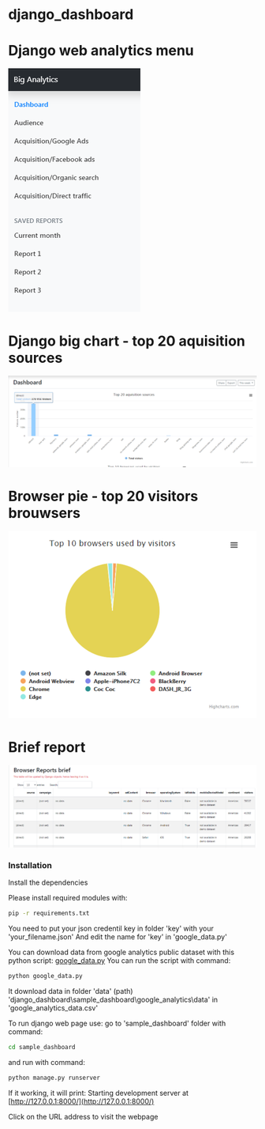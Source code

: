 # django_dashboard

# Django web analytics menu
[![Django web analytics menu](https://github.com/Georgitanev/django_dashboard/blob/main/Big_Analytics.png)](https://github.com/Georgitanev/django_dashboard/blob/main/Big_Analytics.png)

# Django big chart - top 20 aquisition sources
[![Browser chart pie](https://github.com/Georgitanev/django_dashboard/blob/main/Big_Analytics_top_grapchics.png)](https://github.com/Georgitanev/django_dashboard/blob/main/Big_Analytics_top_grapchics.png)

# Browser pie - top 20 visitors brouwsers
[![Browser chart pie](https://github.com/Georgitanev/django_dashboard/blob/main/browser_pie.png)](https://github.com/Georgitanev/django_dashboard/blob/main/browser_pie.png)

# Brief report
[![Brief report](https://github.com/Georgitanev/django_dashboard/blob/main/Big_Analytics_brief_report.png)](https://github.com/Georgitanev/django_dashboard/blob/main/Big_Analytics_brief_report.png)


### Installation
Install the dependencies

Please install required modules with:
```sh 
pip -r requirements.txt
```

You need to put your json credentil key in folder 'key' with your 'your_filename.json'
And edit the name for 'key' in 'google_data.py'

You can download data from google analytics public dataset with this python script: [google_data.py](https://github.com/Georgitanev/django_dashboard/blob/main/google_data.py)
You can run the script with command:
```sh 
python google_data.py
```


It download data in folder 'data' (path) 'django_dashboard\sample_dashboard\google_analytics\data' in 'google_analytics_data.csv'

To run django web page use:
go to 'sample_dashboard' folder with command:
```sh 
cd sample_dashboard
```

and run with command:
```sh 
python manage.py runserver
```

If it working, it will print:
Starting development server at  [http://127.0.0.1:8000/](http://127.0.0.1:8000/)

Click on the URL address to visit the webpage
